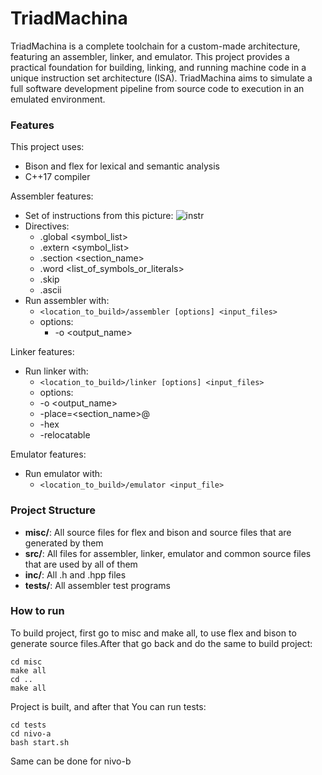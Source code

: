 # TriadMachina

TriadMachina is a complete toolchain for a custom-made architecture, featuring an assembler, linker, and emulator. This project provides a practical foundation for building, linking, and running machine code in a unique instruction set architecture (ISA). TriadMachina aims to simulate a full software development pipeline from source code to execution in an emulated environment.

### Features
This project uses:

- Bison and flex for lexical and semantic analysis
- C++17 compiler

Assembler features:

- Set of instructions from this picture:
  ![instr](https://github.com/user-attachments/assets/77338a15-ba3c-484b-b911-bdfba0ca5a25)
- Directives:
  - .global <symbol_list>
  - .extern <symbol_list>
  - .section <section_name>
  - .word <list_of_symbols_or_literals>
  - .skip <literal>
  - .ascii <string>
- Run assembler with:
  - ``` <location_to_build>/assembler [options] <input_files> ```
  - options:
    - -o <output_name>

Linker features:

- Run linker with:
  - ```<location_to_build>/linker [options] <input_files> ```
  - options:
  - -o <output_name>
  - -place=<section_name>@<address>
  - -hex
  - -relocatable

Emulator features:

- Run emulator with:
  - ```<location_to_build>/emulator <input_file>```
 
### Project Structure

- **misc/**: All source files for flex and bison and source files that are generated by them
- **src/**: All files for assembler, linker, emulator and common source files that are used by all of them
- **inc/**: All .h and .hpp files
- **tests/**: All assembler test programs

### How to run

To build project, first go to misc and make all, to use flex and bison to generate source files.After that go back and do the same to build project:

```
cd misc
make all
cd ..
make all
```

Project is built, and after that You can run tests:

```
cd tests
cd nivo-a
bash start.sh
```

Same can be done for nivo-b



